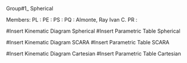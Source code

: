 Group#1_ Spherical

Members:
PL  : 
PE  :
PS  :
PQ  : Almonte, Ray Ivan C.
PR  :


#Insert Kinematic Diagram Spherical
#Insert Parametric Table Spherical
 
#Insert Kinematic Diagram SCARA
#Insert Parametric Table SCARA

#Insert Kinematic Diagram Cartesian
#Insert Parametric Table Cartesian
 
